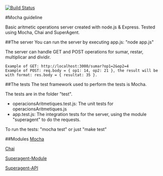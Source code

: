 [![Build Status](https://travis-ci.org/xfontroSF/aritmeticaOnTravis.png?branch=master)](https://travis-ci.org/xfontroSF/aritmeticaOnTravis)

#Mocha guideline

Basic aritmetic operations server created with node.js & Express. Tested using Mocha, Chai and SuperAgent.

##The server
You can run the server by executing app.js: "node app.js"

The server can handle GET and POST operations for sumar, restar, multiplicar and dividir.

	Example of GET: http://localhost:3000/sumar?op1=2&op2=4
	Example of POST: req.body = { op1: 14, op2: 21 }, the result will be with format: res.body = { resultat: 35 }.

##The tests
The test framework used to perform the tests is Mocha. 

The tests are in the folder "test".

* operacionsAritmetiques.test.js: The unit tests for operacionsAritmetiques.js
* app.test.js: The integration tests for the server, using the module "superagent" to do the requests.

To run the tests: "mocha test" or just "make test"

##Modules
[Mocha](http://mochajs.org/)

[Chai](http://chaijs.com/api/bdd/)

[Superagent-Module](https://github.com/visionmedia/superagent)

[Superagent-API](http://visionmedia.github.com/superagent/)
